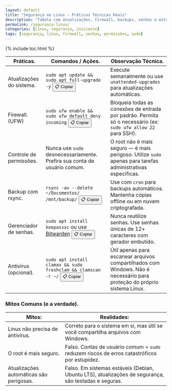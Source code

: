 ```yaml
---
layout: default
title: "Segurança no Linux – Práticas Técnicas Reais"
description: "Tabela com atualizações, firewall, backups, senhas e mitos comuns — sem linguagem informal, só ações técnicas comprovadas."
permalink: /seguranca-linux/
categories: [linux, segurança, iniciante]
tags: [segurança, linux, firewall, senhas, permissões, sudo]
---
```



{% include toc.html %}


<section>

<table class="evergreen-table">
  <thead>
    <tr>
      <th>Práticas.</th>
      <th>Comandos / Ações.</th>
      <th>Observação Técnica.</th>
    </tr>
  </thead>
  <tbody>
    <tr>
      <td data-label="Prática">Atualizações do sistema.</td>
      <td data-label="Comando / Ação">
        <code>sudo apt update && sudo apt full-upgrade -y</code>
        <button class="copy-btn" data-command="sudo apt update && sudo apt full-upgrade -y">📋 Copiar</button>
      </td>
      <td data-label="Observação Técnica">Execute semanalmente ou use <code>unattended-upgrades</code> para atualizações automáticas.</td>
    </tr>
    <tr>
      <td data-label="Prática">Firewall. (UFW)</td>
      <td data-label="Comando / Ação">
        <code>sudo ufw enable && sudo ufw default deny incoming</code>
        <button class="copy-btn" data-command="sudo ufw enable && sudo ufw default deny incoming">📋 Copiar</button>
      </td>
      <td data-label="Observação Técnica">Bloqueia todas as conexões de entrada por padrão. Permita só o necessário (ex: <code>sudo ufw allow 22</code> para SSH).</td>
    </tr>
    <tr>
      <td data-label="Prática">Controle de permissões.</td>
      <td data-label="Comando / Ação">
        Nunca use <code>sudo</code> desnecessariamente. Prefira sua conta de usuário comum.
      </td>
      <td data-label="Observação Técnica">O root não é mais seguro — é mais perigoso. Utilize <code>sudo</code> apenas para tarefas administrativas específicas.</td>
    </tr>
    <tr>
      <td data-label="Prática">Backup com rsync.</td>
      <td data-label="Comando / Ação">
        <code>rsync -av --delete ~/Documentos/ /mnt/backup/</code>
        <button class="copy-btn" data-command="rsync -av --delete ~/Documentos/ /mnt/backup/">📋 Copiar</button>
      </td>
      <td data-label="Observação Técnica">Use com <code>cron</code> para backups automáticos. Mantenha cópias offline ou em nuvem criptografada.</td>
    </tr>
    <tr>
      <td data-label="Prática">Gerenciador de senhas.</td>
      <td data-label="Comando / Ação">
        <code>sudo apt install keepassxc</code> ou use <a href="https://bitwarden.com/" target="_blank">Bitwarden</a>
        <button class="copy-btn" data-command="sudo apt install keepassxc">📋 Copiar</button>
      </td>
      <td data-label="Observação Técnica">Nunca reutilize senhas. Use senhas únicas de 12+ caracteres com gerador embutido.</td>
    </tr>
    <tr>
      <td data-label="Prática">Antivírus (opcional).</td>
      <td data-label="Comando / Ação">
        <code>sudo apt install clamav && sudo freshclam && clamscan -r ~/</code>
        <button class="copy-btn" data-command="sudo apt install clamav && sudo freshclam && clamscan -r ~/">📋 Copiar</button>
      </td>
      <td data-label="Observação Técnica">Útil apenas para escanear arquivos compartilhados com Windows. Não é necessário para proteção do próprio sistema Linux.</td>
    </tr>
  </tbody>
</table>

<h3 id="mitos">Mitos Comuns (e a verdade).</h3>
<table class="evergreen-table">
  <thead>
    <tr>
      <th>Mitos:</th>
      <th>Realidades:</th>
    </tr>
  </thead>
  <tbody>
    <tr>
      <td data-label="Mito">Linux não precisa de antivírus.</td>
      <td data-label="Realidade">Correto para o sistema em si, mas útil se você compartilha arquivos com Windows.</td>
    </tr>
    <tr>
      <td data-label="Mito">O root é mais seguro.</td>
      <td data-label="Realidade">Falso. Contas de usuário comum + <code>sudo</code> reduzem riscos de erros catastróficos por estupidez.</td>
    </tr>
    <tr>
      <td data-label="Mito">Atualizações automáticas são perigosas.</td>
      <td data-label="Realidade">Falso. Em sistemas estáveis (Debian, Ubuntu LTS), atualizações de segurança, são testadas e seguras.</td>
    </tr>
  </tbody>
</table>


</section>



